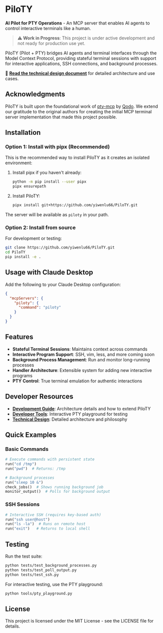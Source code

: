 # PiloTY

**AI Pilot for PTY Operations** - An MCP server that enables AI agents to control interactive terminals like a human.

> **⚠️ Work in Progress**: This project is under active development and not ready for production use yet.

PiloTY (Pilot + PTY) bridges AI agents and terminal interfaces through the Model Context Protocol, providing stateful terminal sessions with support for interactive applications, SSH connections, and background processes.

📖 **[Read the technical design document](TECHNICAL.md)** for detailed architecture and use cases.

## Acknowledgments

PiloTY is built upon the foundational work of [pty-mcp](https://github.com/qodo-ai/pty-mcp) by [Qodo](https://github.com/qodo-ai). We extend our gratitude to the original authors for creating the initial MCP terminal server implementation that made this project possible.

## Installation

### Option 1: Install with pipx (Recommended)

This is the recommended way to install PiloTY as it creates an isolated environment:

1. Install pipx if you haven't already:
   ```bash
   python -m pip install --user pipx
   pipx ensurepath
   ```

2. Install PiloTY:
   ```bash
   pipx install git+https://github.com/yiwenlu66/PiloTY.git
   ```

The server will be available as `piloty` in your path.

### Option 2: Install from source

For development or testing:

```bash
git clone https://github.com/yiwenlu66/PiloTY.git
cd PiloTY
pip install -e .
```

## Usage with Claude Desktop

Add the following to your Claude Desktop configuration:

```json
{
  "mcpServers": {
    "piloty": {
      "command": "piloty"
    }
  }
}
```

## Features

- **Stateful Terminal Sessions**: Maintains context across commands
- **Interactive Program Support**: SSH, vim, less, and more coming soon
- **Background Process Management**: Run and monitor long-running processes
- **Handler Architecture**: Extensible system for adding new interactive programs
- **PTY Control**: True terminal emulation for authentic interactions

## Developer Resources

- **[Development Guide](DEVELOPMENT.md)**: Architecture details and how to extend PiloTY
- **[Developer Tools](tools/README.md)**: Interactive PTY playground for testing
- **[Technical Design](TECHNICAL.md)**: Detailed architecture and philosophy

## Quick Examples

### Basic Commands
```python
# Execute commands with persistent state
run("cd /tmp")
run("pwd")  # Returns: /tmp

# Background processes
run("sleep 10 &")
check_jobs()  # Shows running background job
monitor_output()  # Polls for background output
```

### SSH Sessions
```python
# Interactive SSH (requires key-based auth)
run("ssh user@host")
run("ls -la")  # Runs on remote host
run("exit")   # Returns to local shell
```

## Testing

Run the test suite:

```bash
python tests/test_background_processes.py
python tests/test_poll_output.py
python tests/test_ssh.py
```

For interactive testing, use the PTY playground:

```bash
python tools/pty_playground.py
```

## License

This project is licensed under the MIT License - see the LICENSE file for details.